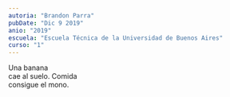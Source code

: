 ```yaml
---
autoria: "Brandon Parra"
pubDate: "Dic 9 2019"
anio: "2019"
escuela: "Escuela Técnica de la Universidad de Buenos Aires"
curso: "1"
---
```

Una banana\
cae al suelo. Comida\
consigue el mono.